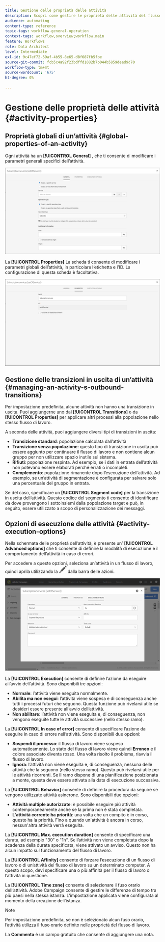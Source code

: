 ```yaml
---
title: Gestione delle proprietà delle attività
description: Scopri come gestire le proprietà delle attività del flusso di lavoro.
audience: automating
content-type: reference
topic-tags: workflow-general-operation
context-tags: workflow,overview;workflow,main
feature: Workflows
role: Data Architect
level: Intermediate
exl-id: 9c47ef72-59af-4b55-8e65-d8f687fb5fbe
source-git-commit: fcb5c4a92f23bdffd1082b7b044b5859dead9d70
workflow-type: tm+mt
source-wordcount: '675'
ht-degree: 0%

---
```


# Gestione delle proprietà delle attività {#activity-properties}

## Proprietà globali di un’attività {#global-properties-of-an-activity}

Ogni attività ha un **[!UICONTROL General]** , che ti consente di modificare i parametri generali specifici dell’attività.

![](assets/activity-properties.png)

La **[!UICONTROL Properties]** La scheda ti consente di modificare i parametri globali dell’attività, in particolare l’etichetta e l’ID. La configurazione di questa scheda è facoltativa.

![](assets/activity-properties2.png)

## Gestione delle transizioni in uscita di un’attività {#managing-an-activity-s-outbound-transitions}

Per impostazione predefinita, alcune attività non hanno una transizione in uscita. Puoi aggiungerne uno dal **[!UICONTROL Transitions]** o da **[!UICONTROL Properties]** per applicare altri processi alla popolazione nello stesso flusso di lavoro.

A seconda delle attività, puoi aggiungere diversi tipi di transizioni in uscita:

* **Transizione standard**: popolazione calcolata dall’attività
* **Transizione senza popolazione**: questo tipo di transizione in uscita può essere aggiunto per continuare il flusso di lavoro e non contiene alcun gruppo per non utilizzare spazio inutile sul sistema.
* **Rifiuti**: popolazione respinta. Ad esempio, se i dati in entrata dell’attività non potevano essere elaborati perché errati o incompleti.
* **Complemento**: popolazione rimanente dopo l’esecuzione dell’attività. Ad esempio, se un’attività di segmentazione è configurata per salvare solo una percentuale del gruppo in entrata.

Se del caso, specificare un **[!UICONTROL Segment code]** per la transizione in uscita dell’attività. Questo codice del segmento ti consente di identificare da dove provengono i sottoinsiemi dalla popolazione target e può, in seguito, essere utilizzato a scopo di personalizzazione dei messaggi.

## Opzioni di esecuzione delle attività {#activity-execution-options}

Nella schermata delle proprietà dell’attività, è presente un’ **[!UICONTROL Advanced options]** che ti consente di definire la modalità di esecuzione e il comportamento dell’attività in caso di errori.

Per accedere a queste opzioni, seleziona un’attività in un flusso di lavoro, quindi aprila utilizzando la ![](assets/edit_darkgrey-24px.png) dalla barra delle azioni.

![](assets/wkf_advanced_parameters.png)

La **[!UICONTROL Execution]** consente di definire l’azione da eseguire all’avvio dell’attività. Sono disponibili tre opzioni:

* **Normale**: l’attività viene eseguita normalmente.
* **Abilita ma non esegui**: l’attività viene sospesa e di conseguenza anche tutti i processi futuri che seguono. Questa funzione può rivelarsi utile se desideri essere presente all’avvio dell’attività.
* **Non abilitare**: l’attività non viene eseguita e, di conseguenza, non vengono eseguite tutte le attività successive (nello stesso ramo).

La **[!UICONTROL In case of error]** consente di specificare l’azione da eseguire in caso di errore nell’attività. Sono disponibili due opzioni:

* **Sospendi il processo**: il flusso di lavoro viene sospeso automaticamente. Lo stato del flusso di lavoro viene quindi **Erroneo** e il colore associato diventa rosso. Una volta risolto il problema, riavvia il flusso di lavoro.
* **Ignora**: l’attività non viene eseguita e, di conseguenza, nessuna delle attività che la seguono (nello stesso ramo). Questo può rivelarsi utile per le attività ricorrenti. Se il ramo dispone di una pianificazione posizionata a monte, questa deve essere attivata alla data di esecuzione successiva.

La **[!UICONTROL Behavior]** consente di definire la procedura da seguire se vengono utilizzate attività asincrone. Sono disponibili due opzioni:

* **Attività multiple autorizzate**: è possibile eseguire più attività contemporaneamente anche se la prima non è stata completata.
* **L&#39;attività corrente ha priorità**: una volta che un compito è in corso, questo ha la priorità. Fino a quando un&#39;attività è ancora in corso, nessun&#39;altra attività verrà eseguita.

La **[!UICONTROL Max. execution duration]** consente di specificare una durata, ad esempio &quot;30&quot; o &quot;1h&quot;. Se l’attività non viene completata dopo la scadenza della durata specificata, viene attivato un avviso. Questo non ha alcun impatto sul funzionamento del flusso di lavoro.

La **[!UICONTROL Affinity]** consente di forzare l’esecuzione di un flusso di lavoro o di un’attività del flusso di lavoro su un determinato computer. A questo scopo, devi specificare una o più affinità per il flusso di lavoro o l’attività in questione.

La **[!UICONTROL Time zone]** consente di selezionare il fuso orario dell’attività. Adobe Campaign consente di gestire le differenze di tempo tra più paesi nella stessa istanza. L’impostazione applicata viene configurata al momento della creazione dell’istanza.

>[!NOTE]
>
>Per impostazione predefinita, se non è selezionato alcun fuso orario, l’attività utilizza il fuso orario definito nelle proprietà del flusso di lavoro.

La **Commento** è un campo gratuito che consente di aggiungere una nota.
